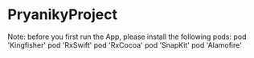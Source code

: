 # PryanikyProject

Note: before you first run the App, please install the following pods:
pod 'Kingfisher'
pod 'RxSwift'
pod 'RxCocoa'
pod 'SnapKit'
pod 'Alamofire'
